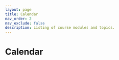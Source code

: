 ```yaml
---
layout: page
title: Calendar
nav_order: 2
nav_exclude: false
description: Listing of course modules and topics.
---
```

<link rel="stylesheet" href="/assets/css/style.css">

# Calendar

<div id= "calendar_container">
</div> 

<div class="loader" id="loader"></div>

<!-- <script type="module" src="/assets/js/calendar.js">
</script> -->
<script src="/assets/js/library.js"></script>
<script>
    // library.calender("{{site.courseDetails_sheet_url}}", "website_week_data",{{site.site_mode_isOffline}});
    library.calender("{{site.courseDetails_sheet_url}}", "{{site.announcemet_and_calender_sheet_tab}}",{{site.site_mode_isOffline}}, "{{site.announcement_and_calender_csv}}");
</script>
